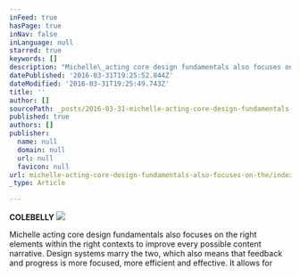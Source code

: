 ```yaml
---
inFeed: true
hasPage: true
inNav: false
inLanguage: null
starred: true
keywords: []
description: "Michelle\_acting core design fundamentals also focuses on the right elements within the right contexts to improve every possible content narrative. Design systems marry the two, which also means that feedback and progress is more focused, more efficient and effective. It allows for"
datePublished: '2016-03-31T19:25:52.844Z'
dateModified: '2016-03-31T19:25:49.743Z'
title: ''
author: []
sourcePath: _posts/2016-03-31-michelle-acting-core-design-fundamentals-also-focuses-on-the.md
published: true
authors: []
publisher:
  name: null
  domain: null
  url: null
  favicon: null
url: michelle-acting-core-design-fundamentals-also-focuses-on-the/index.html
_type: Article

---
```

**COLEBELLY**
![](https://the-grid-user-content.s3-us-west-2.amazonaws.com/ac8c3e86-3f27-4e6e-a064-f146b9d4b59b.jpg)

Michelle acting core design fundamentals also focuses on the right elements within the right contexts to improve every possible content narrative. Design systems marry the two, which also means that feedback and progress is more focused, more efficient and effective. It allows for